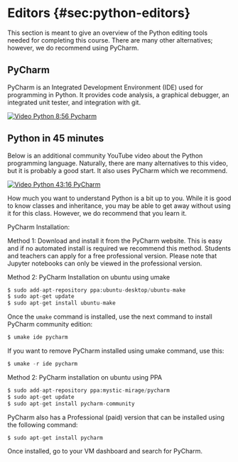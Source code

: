 # Editors {#sec:python-editors}

This section is meant to give an overview of the Python editing tools
needed for completing this course. There are many other alternatives;
however, we do recommend using PyCharm.

## PyCharm

PyCharm is an Integrated Development Environment (IDE) used for
programming in Python. It provides code analysis, a graphical debugger,
an integrated unit tester, and integration with git.

[![Video](images/video.png) Python 8:56 Pycharm](https://youtu.be/X8ZpbZweJcw)

## Python in 45 minutes

Below is an additional community YouTube video about the Python 
programming language. Naturally, there are many alternatives to this
video, but it is probably a good start. It also uses PyCharm
which we recommend.

[![Video](images/video.png) Python 43:16 PyCharm](https://www.youtube.com/watch?v=N4mEzFDjqtA)

How much you want to understand Python is a bit up to you.
While it is good to know classes and inheritance, you may be able 
to get away without using it for this class. However, we do recommend 
that you learn it.

PyCharm Installation:

Method 1: Download and install it from the PyCharm website. This is easy and if
no automated install is required we recommend this method. Students and
teachers can apply for a free professional version. Please note that Jupyter
notebooks can only be viewed in the professional version.

Method 2: PyCharm Installation on ubuntu using umake

```python
$ sudo add-apt-repository ppa:ubuntu-desktop/ubuntu-make
$ sudo apt-get update
$ sudo apt-get install ubuntu-make
```

Once the `umake` command is installed, use the next command to install PyCharm community edition:

```python
$ umake ide pycharm
```

If you want to remove PyCharm installed using umake command, use this:

```python
$ umake -r ide pycharm
```

Method 2: PyCharm installation on ubuntu using PPA

```python
$ sudo add-apt-repository ppa:mystic-mirage/pycharm
$ sudo apt-get update
$ sudo apt-get install pycharm-community
```

PyCharm also has a Professional (paid) version that can be installed
using the following command:

```python
$ sudo apt-get install pycharm
```

Once installed, go to your VM dashboard and search for PyCharm.
